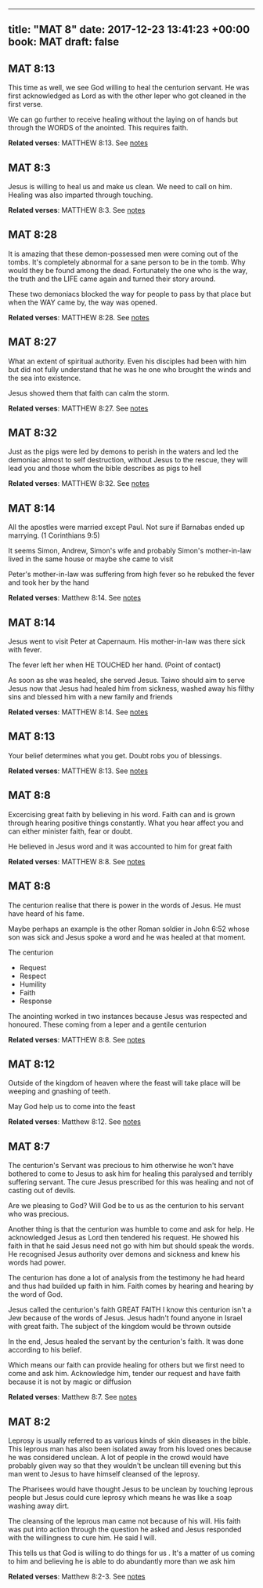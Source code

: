 
---
title: "MAT 8"
date: 2017-12-23 13:41:23 +00:00
book: MAT
draft: false
---

## MAT 8:13

This time as well, we see God willing to heal the centurion servant. He was first acknowledged as Lord as with the other leper who got cleaned in the first verse.

We can go further to receive healing without the laying on of hands but through the WORDS of the anointed. This requires faith.

**Related verses**: MATTHEW 8:13. See [notes](https://my.bible.com/notes/2796598196494393356)


## MAT 8:3

Jesus is willing to heal us and make us clean. We need to call on him. Healing was also imparted through touching.

**Related verses**: MATTHEW 8:3. See [notes](https://my.bible.com/notes/2796595614673789927)


## MAT 8:28

It is amazing that these demon-possessed men were coming out of the tombs. It's completely abnormal for a sane person to be in the tomb. Why would they be found among the dead. Fortunately the one who is the way, the truth and the LIFE came again and turned their story around.

These two demoniacs blocked the way for people to pass by that place but when the WAY came by, the way was opened.

**Related verses**: MATTHEW 8:28. See [notes](https://my.bible.com/notes/2699586058702283247)


## MAT 8:27

What an extent of spiritual authority. Even his disciples had been with him but did not fully understand that he was he one who brought the winds and the sea into existence.

Jesus showed them that faith can calm the storm.

**Related verses**: MATTHEW 8:27. See [notes](https://my.bible.com/notes/2696363559067837278)


## MAT 8:32

Just as the pigs were led by demons to perish in the waters and led the demoniac almost to self destruction, without Jesus to the rescue, they will lead you and those whom the bible describes as pigs to hell

**Related verses**: MATTHEW 8:32. See [notes](https://my.bible.com/notes/2628262823633609273)


## MAT 8:14

All the apostles were married except Paul. Not sure if Barnabas ended up marrying.
(1 Corinthians 9:5)

It seems Simon, Andrew, Simon's wife and probably Simon's mother-in-law lived in the same house or maybe she came to visit

Peter's mother-in-law was suffering from high fever so he rebuked the fever and took her by the hand

**Related verses**: Matthew 8:14. See [notes](https://my.bible.com/notes/2560868637322502537)


## MAT 8:14

Jesus went to visit Peter at Capernaum. His mother-in-law was there sick with fever. 

The fever left her when HE TOUCHED her hand. (Point of contact)

As soon as she was healed, she served Jesus. Taiwo should aim to serve Jesus now that Jesus had healed him from sickness, washed away his filthy sins and blessed him with a new family and friends

**Related verses**: MATTHEW 8:14. See [notes](https://my.bible.com/notes/2560088691595535224)


## MAT 8:13

Your belief determines what you get. Doubt robs you of blessings.

**Related verses**: MATTHEW 8:13. See [notes](https://my.bible.com/notes/2560085274017915756)


## MAT 8:8

Excercising great faith by believing in his word. Faith can and is grown through hearing positive things constantly. What you hear affect you and can either minister faith, fear or doubt.

He believed in Jesus word and it was accounted to him for great faith

**Related verses**: MATTHEW 8:8. See [notes](https://my.bible.com/notes/2560076437491802948)


## MAT 8:8

The centurion realise that there is power in the words of Jesus. He must have heard of his fame. 

Maybe perhaps an example is the other Roman soldier in John 6:52 whose son was sick and Jesus spoke a word and he was healed at that moment.

The centurion 
- Request
- Respect
- Humility
- Faith
- Response

The anointing worked in two instances because Jesus was respected and honoured. These coming from a leper and a gentile centurion

**Related verses**: MATTHEW 8:8. See [notes](https://my.bible.com/notes/2560074096734626619)


## MAT 8:12

Outside of the kingdom of heaven where the feast will take place will be weeping and gnashing of teeth.

May God help us to come into the feast

**Related verses**: Matthew 8:12. See [notes](https://my.bible.com/notes/2501441786598908759)


## MAT 8:7

The centurion's Servant was precious to him otherwise he won't have bothered to come to Jesus to ask him for healing this paralysed and terribly suffering servant. The cure Jesus prescribed for this was healing and not of casting out of devils.

Are we pleasing to God? Will God be to us as the centurion to his servant who was precious.

Another thing is that the centurion was humble to come and ask for help. He acknowledged Jesus as Lord then tendered his request. He showed his faith in that he said Jesus need not go with him but should speak the words. He recognised Jesus authority over demons and sickness and knew his words had power.

The centurion has done a lot of analysis from the testimony he had heard and thus had builded up faith in him. Faith comes by hearing and hearing by the word of God.

Jesus called the centurion's faith GREAT FAITH
I know this centurion isn't a Jew because of the words of Jesus. Jesus hadn't found anyone in Israel with great faith. The subject of the kingdom would be thrown outside

In the end, Jesus healed the servant by the centurion's faith. It was done according to his belief.

Which means our faith can provide healing for others but we first need to come and ask him. Acknowledge him, tender our request and have faith because it is not by magic or diffusion

**Related verses**: Matthew 8:7. See [notes](https://my.bible.com/notes/2501434591362671436)


## MAT 8:2

Leprosy is usually referred to as various kinds of skin diseases in the bible. This leprous man has also been isolated away from his loved ones because he was considered unclean. A lot of people in the crowd would have probably given way so that they wouldn't be unclean till evening but this man went to Jesus to have himself cleansed of the leprosy. 

The Pharisees would have thought Jesus to be unclean by touching leprous people but Jesus could cure leprosy which means he was like a soap washing away dirt.

The cleansing of the leprous man came not because of his will. His faith was put into action through the question he asked and Jesus responded with the willingness to cure him. He said I will.

This tells us that God is willing to do things for us . It's a matter of us coming to him and believing he is able to do abundantly more than we ask him

**Related verses**: Matthew 8:2-3. See [notes](https://my.bible.com/notes/2501425973116527418)

